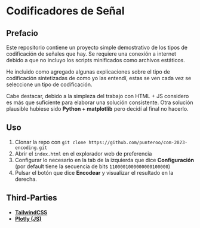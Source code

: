 # Codificadores de Señal

## Prefacio

Este repositorio contiene un proyecto simple demostrativo de los tipos de codificación de señales que hay. Se requiere una conexión a internet debido a que no incluyo los scripts minificados como archivos estáticos.

He incluido como agregado algunas explicaciones sobre el tipo de codificación sintetizadas de como yo las entendí, estas se ven cada vez se seleccione un tipo de codificación.

Cabe destacar, debido a la simpleza del trabajo con HTML + JS considero es más que suficiente para elaborar una solución consistente. Otra solución plausible hubiese sido **Python + matplotlib** pero decidí al final no hacerlo.

## Uso
1. Clonar la repo con `git clone https://github.com/punteroo/com-2023-encoding.git`
2. Abrir el `index.html` en el explorador web de preferencia
3. Configurar lo necesario en la tab de la izquierda que dice **Configuración** (por default tiene la secuencia de bits `1100001000000000100000`)
4. Pulsar el botón que dice **Encodear** y visualizar el resultado en la derecha.

## Third-Parties
- **[TailwindCSS](https://tailwindcss.com/docs/installation/play-cdn)**
- **[Plotly (JS)](https://plotly.com/javascript/)**